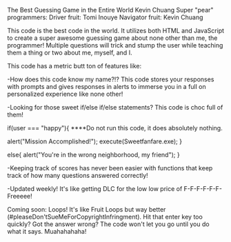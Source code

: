 The Best Guessing Game in the Entire World
Kevin Chuang
Super "pear" programmers:
Driver fruit: Tomi Inouye
Navigator fruit: Kevin Chuang

This code is the best code in the world. It utilizes both HTML and JavaScript to create a super awesome guessing game about none other than me, the programmer! Multiple questions will trick and stump the user while teaching them a thing or two about me, myself, and I.

This code has a metric butt ton of features like:

-How does this code know my name?!? This code stores your responses with prompts and gives responses in alerts to immerse you in a full on personalized experience like none other!

-Looking for those sweet if/else if/else statements? This code is choc full of them!

if(user === "happy"){                 ****Do not run this code, it does absolutely nothing.

alert("Mission Accomplished!");
execute(Sweetfanfare.exe);
}

else{
alert("You're in the wrong neighborhood, my friend");
}

-Keeping track of scores has never been easier with functions that keep track of how many questions answered correctly!

-Updated weekly! It's like getting DLC for the low low price of F-F-F-F-F-F-Freeeee!

Coming soon: Loops! It's like Fruit Loops but way better (#pleaseDon'tSueMeForCopyrightInfringment).
Hit that enter key too quickly? Got the answer wrong? The code won't let you go until you do
what it says. Muahahahaha!

